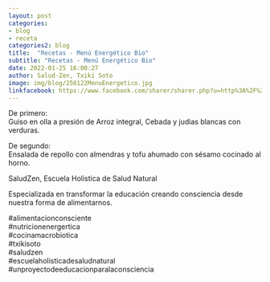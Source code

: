 ```yaml
---
layout: post
categories:
- blog
- receta
categories2: blog
title:  "Recetas - Menú Energético Bio"
subtitle: "Recetas - Menú Energético Bio"
date: 2022-01-25 16:00:27
author: Salud-Zen, Txiki Soto
image: img/blog/250122MenuEnergetico.jpg
linkfacebook: https://www.facebook.com/sharer/sharer.php?u=http%3A%2F%2Fwww.salud-zen.com%2Fblog%2F2022%2F01%2F25%2Freceta-menu-energetico.html&amp;src=sdkpreparse
---
```

De primero:  
Guiso en olla a presión de Arroz integral, Cebada y judias blancas con verduras.

De segundo:  
Ensalada de repollo con almendras y tofu ahumado con sésamo cocinado al horno.  

SaludZen, Escuela Holistica de Salud Natural  

Especializada en transformar la educación creando consciencia desde nuestra forma de alimentarnos.

#alimentacionconsciente  
#nutricionenergertica  
#cocinamacrobiotica  
#txikisoto  
#saludzen  
#escuelaholisticadesaludnatural  
#unproyectodeeducacionparalaconsciencia  
